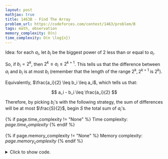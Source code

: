 ```yaml
---
layout: post
mathjax: true
title: 1463B - Find The Array
problem_url: https://codeforces.com/contest/1463/problem/B
tags: math, observation
memory_complexity: O(n)
time_complexity: O(n \log{n})
---
```


Idea: for each $a_i$, let $b_i$ be the biggest power of $2$ less than or
equal to $a_i$.

So, if $b_i = 2^k$, then $2^k \leq a_i \leq 2^{k + 1}$. This tells us that
the difference between $a_i$ and $b_i$ is at most $b_i$ (remember that the
length of the range $2^k, 2^{k + 1}$ is $2^k$).

Equivalently, $\frac{a_i}{2} \leq b_i \leq a_i$, which tells us that:

$$ a_i - b_i \leq \frac{a_i}{2} $$

Therefore, by picking $b_i$'s with the following strategy, the sum of
differences will be at most $\frac{S}{2}$, begin $S$ the total sum of
$a_i$'s.


{% if page.time_complexity != "None" %}
Time complexity: ${{ page.time_complexity }}$
{% endif %}

{% if page.memory_complexity != "None" %}
Memory complexity: ${{ page.memory_complexity }}$
{% endif %}

<details>
<summary>
<p style="display:inline">Click to show code.</p>
</summary>
```cpp
{% raw %}
using namespace std;
using ll = long long;
using ii = pair<int, int>;
using vi = vector<int>;
template <typename InputIt,
          typename T = typename std::iterator_traits<InputIt>::value_type>
void write(InputIt first, InputIt last, const char *delim = "\n")
{
    copy(first, last, std::ostream_iterator<T>(std::cout, delim));
}
int prevpow2(int n)
{
    int ans = 1;
    while (ans <= n)
        ans <<= 1;
    return (ans >>= 1);
}
int main(void)
{
    ios::sync_with_stdio(false), cin.tie(NULL);
    int t;
    cin >> t;
    while (t--)
    {
        int n;
        cin >> n;
        vi b(n, 0);
        for (auto &bi : b)
        {
            int ai;
            cin >> ai;
            bi = prevpow2(ai);
        }
        write(begin(b), end(b), " "), cout << endl;
    }
    return 0;
}

{% endraw %}
```
</details>

